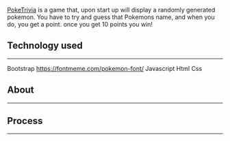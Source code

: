 
[PokeTrivia](https://venkatnan.github.io/Poketrivia/index.html) 
is a game that, upon start up will display a randomly generated pokemon. You have to try and guess that Pokemons name, and when you do, you get a point. once you get 10 points you win!

## Technology used
---
Bootstrap
https://fontmeme.com/pokemon-font/
Javascript
Html
Css

 ## About
 ---

 ## Process
 ---


